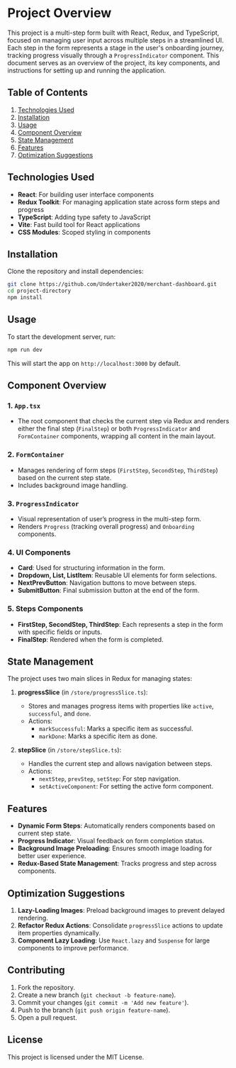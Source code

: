 
# Project Overview

This project is a multi-step form built with React, Redux, and TypeScript, focused on managing user input across multiple steps in a streamlined UI.
Each step in the form represents a stage in the user's onboarding journey, tracking progress visually through a `ProgressIndicator` component.
This document serves as an overview of the project, its key components, and instructions for setting up and running the application.

## Table of Contents
1. [Technologies Used](#technologies-used)
2. [Installation](#installation)
3. [Usage](#usage)
4. [Component Overview](#component-overview)
5. [State Management](#state-management)
6. [Features](#features)
7. [Optimization Suggestions](#optimization-suggestions)

## Technologies Used
- **React**: For building user interface components
- **Redux Toolkit**: For managing application state across form steps and progress
- **TypeScript**: Adding type safety to JavaScript
- **Vite**: Fast build tool for React applications
- **CSS Modules**: Scoped styling in components

## Installation

Clone the repository and install dependencies:

```bash
git clone https://github.com/Undertaker2020/merchant-dashboard.git
cd project-directory
npm install
```

## Usage

To start the development server, run:

```bash
npm run dev
```

This will start the app on `http://localhost:3000` by default.

## Component Overview

### 1. `App.tsx`
   - The root component that checks the current step via Redux and renders either the final step (`FinalStep`) or both `ProgressIndicator` and `FormContainer` components, wrapping all content in the main layout.

### 2. `FormContainer`
   - Manages rendering of form steps (`FirstStep`, `SecondStep`, `ThirdStep`) based on the current step state.
   - Includes background image handling.

### 3. `ProgressIndicator`
   - Visual representation of user’s progress in the multi-step form.
   - Renders `Progress` (tracking overall progress) and `Onboarding` components.

### 4. UI Components
   - **Card**: Used for structuring information in the form.
   - **Dropdown, List, ListItem**: Reusable UI elements for form selections.
   - **NextPrevButton**: Navigation buttons to move between steps.
   - **SubmitButton**: Final submission button at the end of the form.

### 5. Steps Components
   - **FirstStep, SecondStep, ThirdStep**: Each represents a step in the form with specific fields or inputs.
   - **FinalStep**: Rendered when the form is completed.

## State Management

The project uses two main slices in Redux for managing states:

1. **progressSlice** (in `/store/progressSlice.ts`):
    - Stores and manages progress items with properties like `active`, `successful`, and `done`.
    - Actions: 
        - `markSuccessful`: Marks a specific item as successful.
        - `markDone`: Marks a specific item as done.

2. **stepSlice** (in `/store/stepSlice.ts`):
    - Handles the current step and allows navigation between steps.
    - Actions: 
        - `nextStep`, `prevStep`, `setStep`: For step navigation.
        - `setActiveComponent`: For setting the active form component.

## Features

- **Dynamic Form Steps**: Automatically renders components based on current step state.
- **Progress Indicator**: Visual feedback on form completion status.
- **Background Image Preloading**: Ensures smooth image loading for better user experience.
- **Redux-Based State Management**: Tracks progress and step across components.

## Optimization Suggestions

1. **Lazy-Loading Images**: Preload background images to prevent delayed rendering.
2. **Refactor Redux Actions**: Consolidate `progressSlice` actions to update item properties dynamically.
3. **Component Lazy Loading**: Use `React.lazy` and `Suspense` for large components to improve performance.

## Contributing
1. Fork the repository.
2. Create a new branch (`git checkout -b feature-name`).
3. Commit your changes (`git commit -m 'Add new feature'`).
4. Push to the branch (`git push origin feature-name`).
5. Open a pull request.

## License
This project is licensed under the MIT License.
